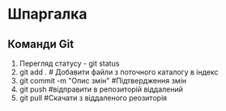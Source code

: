 # Шпаргалка

## Команди  Git

1. Перегляд статусу - git status
2. git add . # Добавити файли з поточного каталогу в індекс
3. git commit -m "Опис змін" #Підтвердження змін
4. git push #відправити в репозиторій віддалений
5. git pull #Скачати з віддаленого реозиторія

